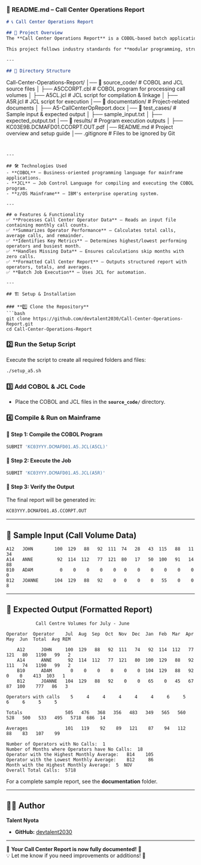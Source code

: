 ### 📜 **README.md – Call Center Operations Report**
```markdown
# 📞 Call Center Operations Report

## 📌 Project Overview
The **Call Center Operations Report** is a COBOL-based batch application that processes call volume data for operators over a 12-month period. It calculates total and average call counts, identifies operators with the highest and lowest averages, and generates a structured report. This program runs on a **z/OS mainframe** using **COBOL** and **JCL**.

This project follows industry standards for **modular programming, structured data processing, and formatted reporting**.

---

## 📂 Directory Structure
```
Call-Center-Operations-Report/
│── 📂 source_code/           # COBOL and JCL source files
│   ├── A5CCORPT.cbl          # COBOL program for processing call volumes
│   ├── A5CL.jcl              # JCL script for compilation & linkage
│   ├── A5R.jcl               # JCL script for execution
│── 📂 documentation/         # Project-related documents
│   ├── A5-CallCenterOpReport.docx
│── 📂 test_cases/            # Sample input & expected output
│   ├── sample_input.txt
│   ├── expected_output.txt
│── 📂 results/               # Program execution outputs
│   ├── KC03E9B.DCMAFD01.CCORPT.OUT.pdf
│── README.md                 # Project overview and setup guide
│── .gitignore                # Files to be ignored by Git
```


---

## 🛠️ Technologies Used
- **COBOL** – Business-oriented programming language for mainframe applications.
- **JCL** – Job Control Language for compiling and executing the COBOL program.
- **z/OS Mainframe** – IBM's enterprise operating system.

---

## ⚙️ Features & Functionality
✅ **Processes Call Center Operator Data** – Reads an input file containing monthly call counts.  
✅ **Summarizes Operator Performance** – Calculates total calls, average calls, and remainder.  
✅ **Identifies Key Metrics** – Determines highest/lowest performing operators and busiest month.  
✅ **Handles Missing Data** – Ensures calculations skip months with zero calls.  
✅ **Formatted Call Center Report** – Outputs structured report with operators, totals, and averages.  
✅ **Batch Job Execution** – Uses JCL for automation.  

---

## 🏗️ Setup & Installation

### **1️⃣ Clone the Repository**
```bash
git clone https://github.com/devtalent2030/Call-Center-Operations-Report.git
cd Call-Center-Operations-Report
```

### **2️⃣ Run the Setup Script**
Execute the script to create all required folders and files:
```bash
./setup_a5.sh
```

### **3️⃣ Add COBOL & JCL Code**
- Place the COBOL and JCL files in the **`source_code/`** directory.

### **4️⃣ Compile & Run on Mainframe**
#### **📌 Step 1: Compile the COBOL Program**
```bash
SUBMIT 'KC03YYY.DCMAFD01.A5.JCL(A5CL)'
```
#### **📌 Step 2: Execute the Job**
```bash
SUBMIT 'KC03YYY.DCMAFD01.A5.JCL(A5R)'
```
#### **📌 Step 3: Verify the Output**
The final report will be generated in:
```bash
KC03YYY.DCMAFD01.A5.CCORPT.OUT
```

---

## 📝 Sample Input (Call Volume Data)
```
A12   JOHN        100  129   88   92  111  74   28   43  115   88   11   34
A14   ANNE         92  114  112   77  121  80   17   50  100   91   14   88
B10   ADAM          0    0    0    0    0   0    0    0    0    0    0    0
B12   JOANNE      104  129   88   92    0   0    0    0   55    0    0    8
```

---

## 📝 Expected Output (Formatted Report)
```
           Call Centre Volumes for July - June

Operator  Operator    Jul  Aug  Sep  Oct  Nov  Dec  Jan  Feb  Mar  Apr  May  Jun  Total  Avg REM

    A12      JOHN     100  129   88   92  111   74   92  114  112   77  121   80   1190   99   2
    A14      ANNE      92  114  112   77  121   80  100  129   88   92  111   74   1190   99   2
    B10      ADAM       0    0    0    0    0    0  104  129   88   92    0    0    413  103   1
    B12      JOANNE   104  129   88   92    0    0   65    0   45   67   87  100    777   86   3

Operators with calls    5     4     4     4     4     4     6     5     6     6     5     5

Totals                505   476   368   356   483   349   565   560   528   500   533   495   5718  686  14 

Averages              101   119    92    89   121    87    94   112    88    83   107    99

Number of Operators with No Calls:  1
Number of Months where Operators have No Calls:  18
Operator with the Highest Monthly Average:   B14    105
Operator with the Lowest Monthly Average:    B12     86
Month with the Highest Monthly Average:  5  NOV
Overall Total Calls:  5718
```
For a complete sample report, see the **documentation** folder.

---


## 👨‍💻 Author
**Talent Nyota**  
- **GitHub:** [devtalent2030](https://github.com/devtalent2030)  

---

🚀 **Your Call Center Report is now fully documented!** 🚀  
💡 Let me know if you need improvements or additions! 🎯
```
